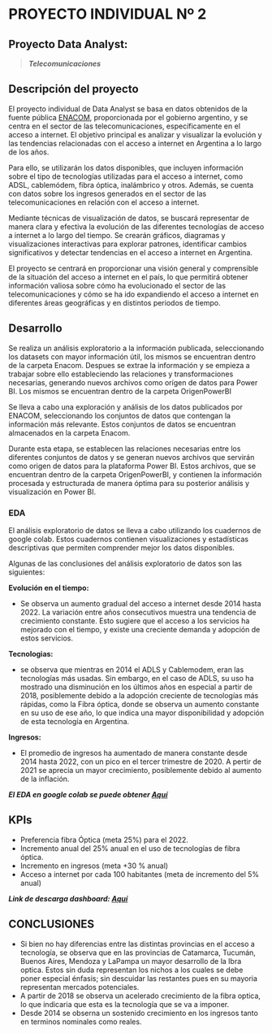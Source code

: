 # PROYECTO INDIVIDUAL Nº 2

## Proyecto Data Analyst: 
>***Telecomunicaciones***


## Descripción del proyecto
El proyecto individual de Data Analyst se basa en datos obtenidos de la fuente pública [ENACOM](https://datosabiertos.enacom.gob.ar/dashboards/20000/acceso-a-internet/), proporcionada por el gobierno argentino, y se centra en el sector de las telecomunicaciones, específicamente en el acceso a internet. El objetivo principal es analizar y visualizar la evolución y las tendencias relacionadas con el acceso a internet en Argentina a lo largo de los años.

Para ello, se utilizarán los datos disponibles, que incluyen información sobre el tipo de tecnologías utilizadas para el acceso a internet, como ADSL, cablemódem, fibra óptica, inalámbrico y otros. Además, se cuenta con datos sobre los ingresos generados en el sector de las telecomunicaciones en relación con el acceso a internet.

Mediante técnicas de visualización de datos, se buscará representar de manera clara y efectiva la evolución de las diferentes tecnologías de acceso a internet a lo largo del tiempo. Se crearán gráficos, diagramas y visualizaciones interactivas para explorar patrones, identificar cambios significativos y detectar tendencias en el acceso a internet en Argentina.

El proyecto se centrará en proporcionar una visión general y comprensible de la situación del acceso a internet en el país, lo que permitirá obtener información valiosa sobre cómo ha evolucionado el sector de las telecomunicaciones y cómo se ha ido expandiendo el acceso a internet en diferentes áreas geográficas y en distintos periodos de tiempo.

## Desarrollo

Se realiza un análisis exploratorio a la información publicada, seleccionando los datasets con mayor información útil, los mismos se encuentran dentro de la carpeta Enacom.
Despues se extrae la información  y se empieza a trabajar sobre ello estableciendo las relaciones y transformaciones necesarias, generando nuevos archivos como orígen de datos para Power BI. Los mismos se encuentran dentro de la carpeta OrigenPowerBI

Se lleva a cabo una exploración y análisis de los datos publicados por ENACOM, seleccionando los conjuntos de datos que contengan la información más relevante. Estos conjuntos de datos se encuentran almacenados en la carpeta Enacom.

Durante esta etapa, se establecen las relaciones necesarias entre los diferentes conjuntos de datos y se generan nuevos archivos que servirán como origen de datos para la plataforma Power BI. Estos archivos, que se encuentran dentro de la carpeta OrigenPowerBI, y contienen la información procesada y estructurada de manera óptima para su posterior análisis y visualización en Power BI.


### EDA
El análisis exploratorio de datos se lleva a cabo utilizando los cuadernos de google colab. Estos cuadernos contienen visualizaciones y estadísticas descriptivas que permiten comprender mejor los datos disponibles.

Algunas de las conclusiones del análisis exploratorio de datos son las siguientes:

**Evolución en el tiempo:**
+   Se observa un aumento gradual del acceso a internet desde 2014 hasta 2022.
La variación entre años consecutivos muestra una tendencia de crecimiento constante.
Esto sugiere que el acceso a los servicios ha mejorado con el tiempo, y existe una creciente demanda y adopción de estos servicios.

**Tecnologias:**
+ se observa que mientras en 2014 el ADLS y Cablemodem, eran las tecnologías más usadas. Sin embargo, en el caso de ADLS, su uso ha mostrado una disminución en los últimos años en especial a partir de 2018, posiblemente debido a la adopción creciente de tecnologías más rápidas, como la Fibra óptica, donde se observa un aumento constante en su uso de ese año, lo que indica una mayor disponibilidad y adopción de esta tecnología en Argentina.

**Ingresos:**
+ El promedio de ingresos ha aumentado de manera constante desde 2014 hasta 2022, con un pico en el tercer trimestre de 2020. A pertir de 2021 se aprecia un mayor crecimiento, posiblemente debido al aumento de la inflación.


 ***El EDA en google colab se puede obtener [Aquí](https://colab.research.google.com/drive/18Jq2qnVS4IXi1V2HVvI_YxVdVt8dHVLS?usp=sharing)***

## KPIs

+ Preferencia fibra Óptica (meta 25%) para el 2022.
+ Incremento anual del 25% anual en el uso de tecnologías de fibra óptica.
+ Incremento en ingresos (meta +30 % anual)  
+ Acceso a internet por cada 100 habitantes (meta de incremento del 5% anual)     
                    

***Link de descarga dashboard: [Aquí](https://colab.research.google.com/drive/18Jq2qnVS4IXi1V2HVvI_YxVdVt8dHVLS?usp=sharing)***

## CONCLUSIONES
+ Si bien no hay diferencias entre las distintas provincias en el acceso a tecnología, se observa que en las provincias de Catamarca, Tucumán, Buenos Aires, Mendoza y LaPampa un mayor desarrollo de la Ibra optica. Estos sin duda representan los nichos a los cuales se debe poner especial énfasis; sin descuidar las restantes pues en su mayoria representan mercados potenciales.
+ A partir de 2018 se observa un acelerado crecimiento de la fibra optica, lo que indicaria que esta es la tecnología que se va a imponer.
+ Desde 2014 se obserna un sostenido crecimiento en los ingresos tanto en terminos nominales como reales.

